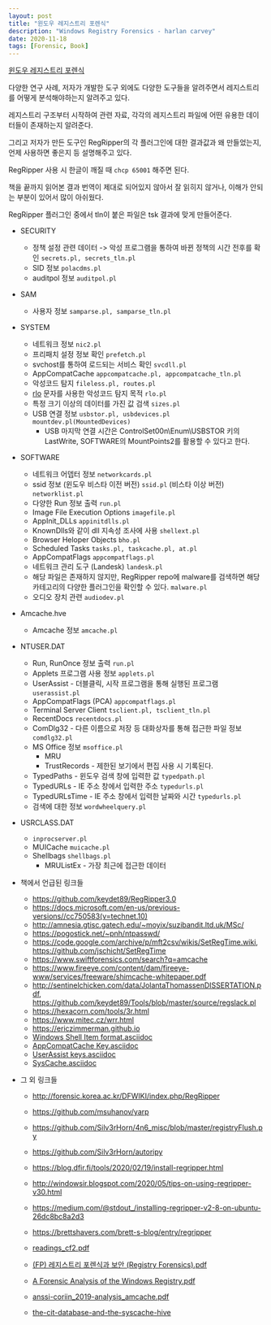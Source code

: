 ```yaml
---
layout: post
title: "윈도우 레지스트리 포렌식"
description: "Windows Registry Forensics - harlan carvey"
date: 2020-11-18
tags: [Forensic, Book]
---
```


<a href="http://www.yes24.com/Product/Goods/34185229">윈도우 레지스트리 포렌식</a>

다양한 연구 사례, 저자가 개발한 도구 외에도 다양한 도구들을 알려주면서 레지스트리를 어떻게 분석해야하는지 알려주고 있다.

레지스트리 구조부터 시작하여 관련 자료, 각각의 레지스트리 파일에 어떤 유용한 데이터들이 존재하는지 알려준다.

그리고 저자가 만든 도구인 RegRipper의 각 플러그인에 대한 결과값과 왜 만들었는지, 언제 사용하면 좋은지 등 설명해주고 있다.

RegRipper 사용 시 한글이 깨질 때 ```chcp 65001``` 해주면 된다.

책을 끝까지 읽어본 결과 번역이 제대로 되어있지 않아서 잘 읽히지 않거나, 이해가 안되는 부분이 있어서 많이 아쉬웠다.

RegRipper 플러그인 중에서 tln이 붙은 파일은 tsk 결과에 맞게 만들어준다.

* SECURITY
    * 정책 설정 관련 데이터 -> 악성 프로그램을 통하여 바뀐 정책의 시간 전후를 확인 `secrets.pl, secrets_tln.pl`
    * SID 정보 `polacdms.pl`
    * auditpol 정보 `auditpol.pl`

* SAM
    * 사용자 정보 `samparse.pl, samparse_tln.pl`

* SYSTEM
    * 네트워크 정보 `nic2.pl`
    * 프리패치 설정 정보 확인 `prefetch.pl`
    * svchost를 통하여 로드되는 서비스 확인 `svcdll.pl`
    * AppCompatCache `appcompatcache.pl, appcompatcache_tln.pl`
    * 악성코드 탐지 `fileless.pl, routes.pl`
    * <a href="https://www.secureworks.com/blog/how-to-hide-malware-in-unicode">rlo</a> 문자를 사용한 악성코드 탐지 목적 `rlo.pl`
    * 특정 크기 이상의 데이터를 가진 값 검색 `sizes.pl`
    * USB 연결 정보 `usbstor.pl, usbdevices.pl mountdev.pl(MountedDevices)`
        * USB 마지막 연결 시간은 ControlSet00n\Enum\USBSTOR 키의 LastWrite, SOFTWARE의 MountPoints2를 활용할 수 있다고 한다.

* SOFTWARE
    * 네트워크 어뎁터 정보 `networkcards.pl`
    * ssid 정보 (윈도우 비스타 이전 버전) `ssid.pl` (비스타 이상 버전) `networklist.pl`
    * 다양한 Run 정보 출력 `run.pl`
    * Image File Execution Options `imagefile.pl`
    * AppInit_DLLs `appinitdlls.pl`
    * KnownDlls와 같이 dll 지속성 조사에 사용 `shellext.pl`
    * Browser Heloper Objects `bho.pl`
    * Scheduled Tasks `tasks.pl, taskcache.pl, at.pl`
    * AppCompatFlags `appcompatflags.pl`
    * 네트워크 관리 도구 (Landesk) `landesk.pl`
    * 해당 파일은 존재하지 않지만, RegRipper repo에 malware를 검색하면 해당 카테고리의 다양한 플러그인을 확인할 수 있다. `malware.pl`
    * 오디오 장치 관련 `audiodev.pl`

* Amcache.hve
    * Amcache 정보 `amcache.pl`

* NTUSER.DAT
    * Run, RunOnce 정보 출력 `run.pl`
    * Applets 프로그램 사용 정보 `applets.pl`
    * UserAssist - 더블클릭, 시작 프로그램을 통해 실행된 프로그램 `userassist.pl`
    * AppCompatFlags (PCA) `appcompatflags.pl`
    * Terminal Server Client `tsclient.pl, tsclient_tln.pl`
    * RecentDocs `recentdocs.pl`
    * ComDlg32 - 다른 이름으로 저장 등 대화상자를 통해 접근한 파일 정보 `comdlg32.pl`
    * MS Office 정보 `msoffice.pl`
        * MRU
        * TrustRecords - 제한된 보기에서 편집 사용 시 기록된다.
    * TypedPaths - 윈도우 검색 창에 입력한 값 `typedpath.pl`
    * TypedURLs - IE 주소 창에서 입력한 주소 `typedurls.pl`
    * TypedURLsTime - IE 주소 창에서 입력한 날짜와 시간 `typedurls.pl`
    * 검색에 대한 정보 `wordwheelquery.pl`

* USRCLASS.DAT
    * `inprocserver.pl`
    * MUICache `muicache.pl`
    * Shellbags `shellbags.pl`
        * MRUListEx - 가장 최근에 접근한 데이터

* 책에서 언급된 링크들
    * https://github.com/keydet89/RegRipper3.0
    * https://docs.microsoft.com/en-us/previous-versions//cc750583(v=technet.10)
    * http://amnesia.gtisc.gatech.edu/~moyix/suzibandit.ltd.uk/MSc/
    * https://pogostick.net/~pnh/ntpasswd/
    * https://code.google.com/archive/p/mft2csv/wikis/SetRegTime.wiki, https://github.com/jschicht/SetRegTime
    * https://www.swiftforensics.com/search?q=amcache
    * https://www.fireeye.com/content/dam/fireeye-www/services/freeware/shimcache-whitepaper.pdf
    * http://sentinelchicken.com/data/JolantaThomassenDISSERTATION.pdf, https://github.com/keydet89/Tools/blob/master/source/regslack.pl
    * https://hexacorn.com/tools/3r.html
    * https://www.mitec.cz/wrr.html
    * https://ericzimmerman.github.io
    * <a href="https://github.com/libyal/libfwsi/blob/master/documentation/Windows%20Shell%20Item%20format.asciidoc">Windows Shell Item format.asciidoc</a>
    * <a href="https://github.com/libyal/winreg-kb/blob/master/documentation/Application%20Compatibility%20Cache%20key.asciidoc">AppCompatCache Key.asciidoc</a>
    * <a href="https://github.com/libyal/winreg-kb/blob/master/documentation/User%20Assist%20keys.asciidoc">UserAssist keys.asciidoc</a>
    * <a href="https://github.com/libyal/winreg-kb/blob/master/documentation/SysCache.asciidoc">SysCache.asciidoc</a>

* 그 외 링크들
    * http://forensic.korea.ac.kr/DFWIKI/index.php/RegRipper
    * https://github.com/msuhanov/yarp
    * https://github.com/Silv3rHorn/4n6_misc/blob/master/registryFlush.py
    * https://github.com/Silv3rHorn/autoripy
    * https://blog.dfir.fi/tools/2020/02/19/install-regripper.html
    * http://windowsir.blogspot.com/2020/05/tips-on-using-regripper-v30.html
    * https://medium.com/@stdout_/installing-regripper-v2-8-on-ubuntu-26dc8bc8a2d3
    * https://brettshavers.com/brett-s-blog/entry/regripper

    * <a href="http://index-of.co.uk/readings/readings_cf2.pdf">readings_cf2.pdf</a>
    * <a href="https://github.com/proneer/Slides/blob/master/Windows/(FP)%20%EB%A0%88%EC%A7%80%EC%8A%A4%ED%8A%B8%EB%A6%AC%20%ED%8F%AC%EB%A0%8C%EC%8B%9D%EA%B3%BC%20%EB%B3%B4%EC%95%88%20(Registry%20Forensics).pdf">(FP) 레지스트리 포렌식과 보안 (Registry Forensics).pdf</a>
    * <a href="http://index-of.co.uk/Forensic/A%20Forensic%20Analysis%20of%20the%20Windows%20Registry.pdf">A Forensic Analysis of the Windows Registry.pdf</a>
    * <a href="https://www.ssi.gouv.fr/uploads/2019/01/anssi-coriin_2019-analysis_amcache.pdf">anssi-coriin_2019-analysis_amcache.pdf</a>
    * <a href="https://dfir.ru/2018/12/02/the-cit-database-and-the-syscache-hive/">the-cit-database-and-the-syscache-hive</a>